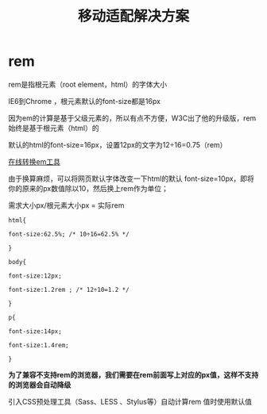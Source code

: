 ﻿---
title: 移动适配解决方案
---

# rem
rem是指根元素（root element，html）的字体大小

IE6到Chrome ，根元素默认的font-size都是16px

因为em的计算是基于父级元素的，所以有点不方便，W3C出了他的升级版，rem始终是基于根元素（html）的

<!--- more --->

默认的html的font-size=16px，设置12px的文字为12÷16=0.75（rem）


[在线转换em工具](http://pxtoem.com/)

由于换算麻烦，可以将网页默认字体改变一下html的默认 font-size=10px，即将你的原来的px数值除以10，然后换上rem作为单位；

需求大小px/根元素大小px = 实际rem

```
html{

font-size:62.5%; /* 10÷16=62.5% */

}

body{

font-size:12px;

font-size:1.2rem ; /* 12÷10=1.2 */

}

p{

font-size:14px;

font-size:1.4rem;

}
```

**为了兼容不支持rem的浏览器，我们需要在rem前面写上对应的px值，这样不支持的浏览器会自动降级**

引入CSS预处理工具（Sass、LESS 、Stylus等）自动计算rem 值时使用默认值
